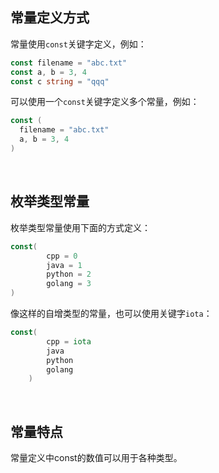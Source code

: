 ## 常量定义方式

常量使用`const`关键字定义，例如：

```go
const filename = "abc.txt"
const a, b = 3, 4
const c string = "qqq"
```



可以使用一个`const`关键字定义多个常量，例如：

```go
const (
  filename = "abc.txt"
  a, b = 3, 4
)
```

<br>



## 枚举类型常量

枚举类型常量使用下面的方式定义：

```go
const(
		cpp = 0
		java = 1
		python = 2
		golang = 3
)
```



像这样的自增类型的常量，也可以使用关键字`iota`：

```go
const(
		cpp = iota
		java
		python
		golang
	)
```







<br>

## 常量特点

常量定义中const的数值可以用于各种类型。
